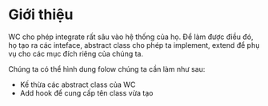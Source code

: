 # Giới thiệu
WC cho phép integrate rất sâu vào hệ thống của họ. Để làm được điều đó, họ tạo ra các inteface, abstract class cho phép ta implement, extend để phụ vụ cho các mục đích riêng của chúng ta.

Chúng ta có thể hình dung folow chúng ta cần làm như sau:

- Kế thừa các abstract class của WC
- Add hook để cung cấp tên class vừa tạo

